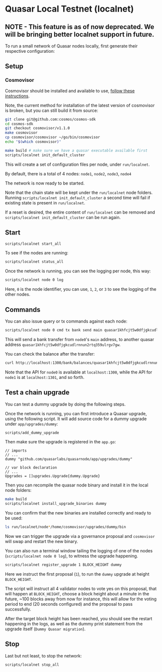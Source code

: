
# Quasar Local Testnet (localnet)
## NOTE - This feature is as of now deprecated. We will be bringing better localnet support in future.

To run a small network of Quasar nodes locally, first generate their respective configuration:

## Setup

### Cosmovisor

Cosmovisor should be installed and available to use, [follow these instructions](https://github.com/cosmos/cosmos-sdk/tree/main/cosmovisor#installation).

Note, the current method for installation of the latest version of cosmovisor is broken, but you can still build it from source:

```bash
git clone git@github.com:cosmos/cosmos-sdk
cd cosmos-sdk
git checkout cosmovisor/v1.1.0
make cosmovisor
cp cosmovisor/cosmovisor ~/go/bin/cosmovisor
echo "$(which cosmovisor)"
```

```bash
make build # make sure we have a quasar executable available first
scripts/localnet init_default_cluster
```

This will create a set of configuration files per node, under `run/localnet`.

By default, there is a total of 4 nodes: `node1`, `node2`, `node3`, `node4`

The network is now ready to be started.

Note that the chain state will be kept under the `run/localnet` node folders.
Running `scripts/localnet init_default_cluster` a second time will fail if existing state is present in `run/localnet`.

If a reset is desired, the entire content of `run/localnet` can be removed and `scripts/localnet init_default_cluster` can be run again.

## Start

```bash
scripts/localnet start_all
```

To see if the nodes are running:

```bash
scripts/localnet status_all
```

Once the network is running, you can see the logging per node, this way:

```bash
scripts/localnet node 0 log
```

Here, `0` is the node identifier, you can use, `1`, `2`, or `3` to see the logging of the other nodes.

## Commands

You can also issue query or tx commands against each node:

```bash
scripts/localnet node 0 cmd tx bank send main quasar1khfcjt5w0dfjgkcudlrnnun2rtq359ulrgv7gw 1000uqsar
```

This will send a bank transfer from `node0`'s `main` address, to another quasar address `quasar1khfcjt5w0dfjgkcudlrnnun2rtq359ulrgv7gw`.

You can check the balance after the transfer:

```bash
curl http://localhost:1300/bank/balances/quasar1khfcjt5w0dfjgkcudlrnnun2rtq359ulrgv7gw
```

Note that the API for `node0` is available at `localhost:1300`, while the API for `node1` is at `localhost:1301`, and so forth.

## Test a chain upgrade

You can test a dummy upgrade by doing the following steps.

Once the network is running, you can first introduce a Quasar upgrade, using the following script. It will add source code for a dummy upgrade under `app/upgrades/dummy`:

```bash
scripts/add_dummy_upgrade
```

Then make sure the upgrade is registered in the `app.go`:

```golang
// imports
// ...
dummy "github.com/quasarlabs/quasarnode/app/upgrades/dummy"

// var block declaration
// ...
Upgrades = []upgrades.Upgrade{dummy.Upgrade}
```

Then you can recompile the quasar node binary and install it in the local node folders:

```bash
make build
scripts/localnet install_upgrade_binaries dummy
```

You can confirm that the new binaries are installed correctly and ready to be used:

```bash
ls run/localnet/node*/home/cosmovisor/upgrades/dummy/bin
```

Now we can trigger the upgrade via a governance proposal and `cosmovisor` will swap and restart the new binary.

You can also run a terminal window tailing the logging of one of the nodes (`scripts/localnet node 0 log`), to witness the upgrade happening.

```bash
scripts/localnet register_upgrade 1 BLOCK_HEIGHT dummy
```

Here we instruct the first proposal (`1`), to run the `dummy` upgrade at height `BLOCK_HEIGHT`.

The script will instruct all 4 validator nodes to vote yes on this proposal, that will happen at `BLOCK_HEIGHT`, choose a block height about a minute in the future, ~100 blocks away from now for instance, this will allow for the voting period to end (20 seconds configured) and the proposal to pass successfully.

After the target block height has been reached, you should see the restart happening in the logs, as well as the dummy print statement from the upgrade itself (`Dummy Quasar migration`).

## Stop

Last but not least, to stop the network:

```bash
scripts/localnet stop_all
```
